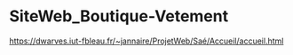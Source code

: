 # SiteWeb_Boutique-Vetement

https://dwarves.iut-fbleau.fr/~jannaire/ProjetWeb/Saé/Accueil/accueil.html
